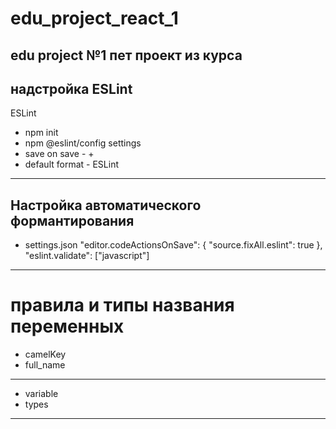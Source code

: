 # edu_project_react_1
edu project №1
пет проект из курса 
--------------------------------------------------------------------------------------------------------------
надстройка ESLint
--------------------------------------------------------------------------------------------------------------
ESLint
  - npm init
  - npm @eslint/config
settings
  - save on save - +
  - default format - ESLint
__________________________________________________________________________________________________________
  Настройка автоматического формантирования
  ---------------------------------------------------------------------------------------------------------
  - settings.json
          "editor.codeActionsOnSave": {
      		"source.fixAll.eslint": true 
      	},
      	"eslint.validate": ["javascript"]
_____________________________________________________________________________________________________________
правила и типы названия переменных
============================================================================================================
- camelKey
- full_name
--------------------------------------------------------------------------------------------------------
- variable
- types
--------------------------------------------------------------------------------------------------------

